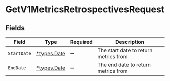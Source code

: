 # GetV1MetricsRetrospectivesRequest


## Fields

| Field                                 | Type                                  | Required                              | Description                           |
| ------------------------------------- | ------------------------------------- | ------------------------------------- | ------------------------------------- |
| `StartDate`                           | [*types.Date](../../types/date.md)    | :heavy_minus_sign:                    | The start date to return metrics from |
| `EndDate`                             | [*types.Date](../../types/date.md)    | :heavy_minus_sign:                    | The end date to return metrics from   |